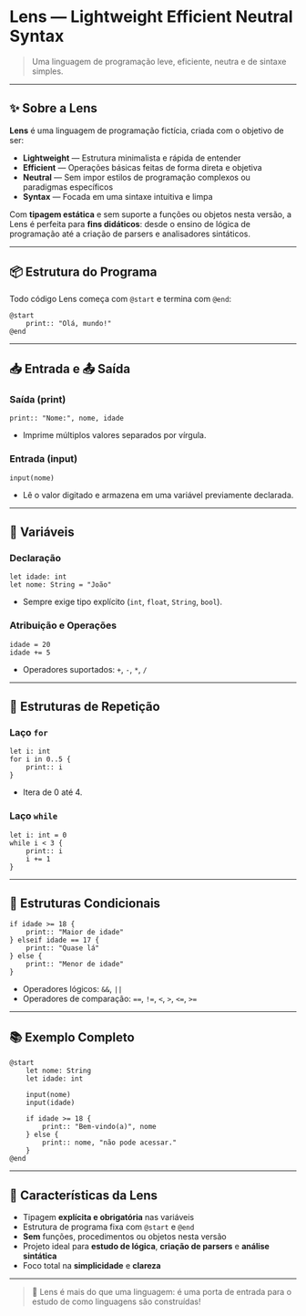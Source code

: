 # Lens — Lightweight Efficient Neutral Syntax

> Uma linguagem de programação leve, eficiente, neutra e de sintaxe simples.

---

## ✨ Sobre a Lens

**Lens** é uma linguagem de programação fictícia, criada com o objetivo de ser:

- **Lightweight** — Estrutura minimalista e rápida de entender
- **Efficient** — Operações básicas feitas de forma direta e objetiva
- **Neutral** — Sem impor estilos de programação complexos ou paradigmas específicos
- **Syntax** — Focada em uma sintaxe intuitiva e limpa

Com **tipagem estática** e sem suporte a funções ou objetos nesta versão, a Lens é perfeita para **fins didáticos**: desde o ensino de lógica de programação até a criação de parsers e analisadores sintáticos.

---

## 📦 Estrutura do Programa

Todo código Lens começa com `@start` e termina com `@end`:

```lens
@start
    print:: "Olá, mundo!"
@end
```

---

## 📥 Entrada e 📤 Saída

### Saída (print)

```lens
print:: "Nome:", nome, idade
```
- Imprime múltiplos valores separados por vírgula.

### Entrada (input)

```lens
input(nome)
```
- Lê o valor digitado e armazena em uma variável previamente declarada.

---

## 🧮 Variáveis

### Declaração

```lens
let idade: int
let nome: String = "João"
```
- Sempre exige tipo explícito (`int`, `float`, `String`, `bool`).

### Atribuição e Operações

```lens
idade = 20
idade += 5
```
- Operadores suportados: `+`, `-`, `*`, `/`

---

## 🔁 Estruturas de Repetição

### Laço `for`

```lens
let i: int
for i in 0..5 {
    print:: i
}
```
- Itera de 0 até 4.

### Laço `while`

```lens
let i: int = 0
while i < 3 {
    print:: i
    i += 1
}
```

---

## 🔀 Estruturas Condicionais

```lens
if idade >= 18 {
    print:: "Maior de idade"
} elseif idade == 17 {
    print:: "Quase lá"
} else {
    print:: "Menor de idade"
}
```

- Operadores lógicos: `&&`, `||`
- Operadores de comparação: `==`, `!=`, `<`, `>`, `<=`, `>=`

---

## 📚 Exemplo Completo

```lens
@start
    let nome: String
    let idade: int

    input(nome)
    input(idade)

    if idade >= 18 {
        print:: "Bem-vindo(a)", nome
    } else {
        print:: nome, "não pode acessar."
    }
@end
```

---

## 📌 Características da Lens

- Tipagem **explícita e obrigatória** nas variáveis
- Estrutura de programa fixa com `@start` e `@end`
- **Sem** funções, procedimentos ou objetos nesta versão
- Projeto ideal para **estudo de lógica**, **criação de parsers** e **análise sintática**
- Foco total na **simplicidade** e **clareza**

---

> 🚀 Lens é mais do que uma linguagem: é uma porta de entrada para o estudo de como linguagens são construídas!
